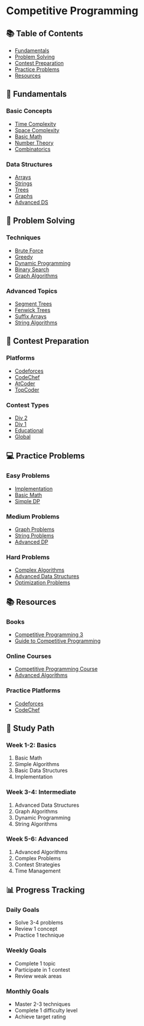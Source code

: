 # Competitive Programming

## 📚 Table of Contents
- [Fundamentals](#fundamentals)
- [Problem Solving](#problem-solving)
- [Contest Preparation](#contest-preparation)
- [Practice Problems](#practice-problems)
- [Resources](#resources)

## 🎯 Fundamentals

### Basic Concepts
- [Time Complexity](fundamentals/time-complexity.md)
- [Space Complexity](fundamentals/space-complexity.md)
- [Basic Math](fundamentals/basic-math.md)
- [Number Theory](fundamentals/number-theory.md)
- [Combinatorics](fundamentals/combinatorics.md)

### Data Structures
- [Arrays](data-structures/arrays.md)
- [Strings](data-structures/strings.md)
- [Trees](data-structures/trees.md)
- [Graphs](data-structures/graphs.md)
- [Advanced DS](data-structures/advanced.md)

## 🔄 Problem Solving

### Techniques
- [Brute Force](techniques/brute-force.md)
- [Greedy](techniques/greedy.md)
- [Dynamic Programming](techniques/dp.md)
- [Binary Search](techniques/binary-search.md)
- [Graph Algorithms](techniques/graph-algorithms.md)

### Advanced Topics
- [Segment Trees](advanced/segment-trees.md)
- [Fenwick Trees](advanced/fenwick-trees.md)
- [Suffix Arrays](advanced/suffix-arrays.md)
- [String Algorithms](advanced/string-algorithms.md)

## 📝 Contest Preparation

### Platforms
- [Codeforces](platforms/codeforces.md)
- [CodeChef](platforms/codechef.md)
- [AtCoder](platforms/atcoder.md)
- [TopCoder](platforms/topcoder.md)

### Contest Types
- [Div 2](contests/div2.md)
- [Div 1](contests/div1.md)
- [Educational](contests/educational.md)
- [Global](contests/global.md)

## 💻 Practice Problems

### Easy Problems
- [Implementation](problems/easy/implementation.md)
- [Basic Math](problems/easy/math.md)
- [Simple DP](problems/easy/dp.md)

### Medium Problems
- [Graph Problems](problems/medium/graphs.md)
- [String Problems](problems/medium/strings.md)
- [Advanced DP](problems/medium/dp.md)

### Hard Problems
- [Complex Algorithms](problems/hard/algorithms.md)
- [Advanced Data Structures](problems/hard/data-structures.md)
- [Optimization Problems](problems/hard/optimization.md)

## 📚 Resources

### Books
- [Competitive Programming 3](resources/books.md#competitive-programming-3)
- [Guide to Competitive Programming](resources/books.md#guide-to-competitive-programming)

### Online Courses
- [Competitive Programming Course](resources/courses.md#competitive-programming-course)
- [Advanced Algorithms](resources/courses.md#advanced-algorithms)

### Practice Platforms
- [Codeforces](resources/platforms.md#codeforces)
- [CodeChef](resources/platforms.md#codechef)

## 🎯 Study Path

### Week 1-2: Basics
1. Basic Math
2. Simple Algorithms
3. Basic Data Structures
4. Implementation

### Week 3-4: Intermediate
1. Advanced Data Structures
2. Graph Algorithms
3. Dynamic Programming
4. String Algorithms

### Week 5-6: Advanced
1. Advanced Algorithms
2. Complex Problems
3. Contest Strategies
4. Time Management

## 📊 Progress Tracking

### Daily Goals
- Solve 3-4 problems
- Review 1 concept
- Practice 1 technique

### Weekly Goals
- Complete 1 topic
- Participate in 1 contest
- Review weak areas

### Monthly Goals
- Master 2-3 techniques
- Complete 1 difficulty level
- Achieve target rating 